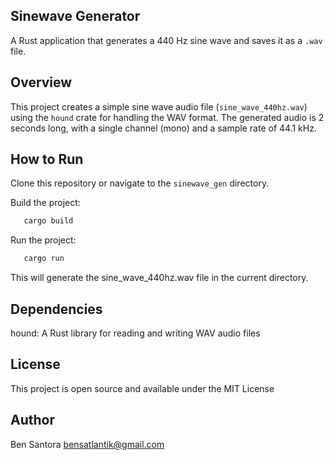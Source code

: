 ## Sinewave Generator

A Rust application that generates a 440 Hz sine wave and saves it as a `.wav` file.

## Overview

This project creates a simple sine wave audio file (`sine_wave_440hz.wav`) using the `hound` crate for handling the WAV format. The generated audio is 2 seconds long, with a single channel (mono) and a sample rate of 44.1 kHz.

## How to Run

Clone this repository or navigate to the `sinewave_gen` directory.

Build the project:
```bash
   cargo build
```
Run the project:
```bash
   cargo run
```
This will generate the sine_wave_440hz.wav file in the current directory.

## Dependencies
hound: A Rust library for reading and writing WAV audio files

## License
This project is open source and available under the MIT License

## Author
Ben Santora <bensatlantik@gmail.com>
